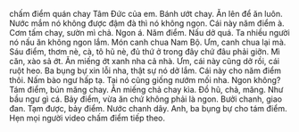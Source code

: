 chấm điểm quán chay Tâm Đức của em. Bánh ướt chay. Ăn lên để ăn luôn. Nước mắm nó không được đậm đà thì nó không ngon. Cái này năm điểm à. Cơm tấm chay, sườn mì chả. Ngon á. Năm điểm. Nấu dở quá. Ta nhiều người nó nấu ăn không ngon lắm. Món canh chua Nam Bộ. Ưm, canh chua lại mà. Sáu điểm, thơm nè, cà, tô hũ nè, đủ thứ ở trong đây chứ đâu phải giỡn. Mì căn, xào sả ớt. Ăn miếng ớt xanh nha cả nhà. Ưm, cái này cũng dở rồi, cái ruột heo. Ba bụng bự xin lỗi nha, thật sự nó dở lắm. Cái này cho năm điểm thôi. Nấm bào ngư hấp tạ. Tại nó cũng giống nướm mối nha. Ngon không? Tám điểm, bún măng chay. Ăn miếng chả chay kìa. Đồ hũ, chả, măng. Như bầu ngư gì cá. Bảy điểm, vừa ăn chứ không phải là ngon. Bưởi chanh, giao đan. Tạm được, bảy điểm. Nước chanh dây. Anh, ba bụng bự cho tám điểm. Hẹn mọi người video chấm điểm tiếp theo.